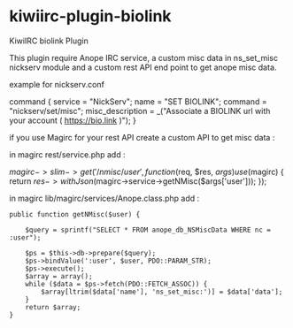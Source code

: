 # kiwiirc-plugin-biolink
KiwiIRC biolink Plugin

This plugin require Anope IRC service, a custom misc data in ns_set_misc nickserv module and a custom rest API end point to get anope misc data.

example for nickserv.conf

command { service = "NickServ"; name = "SET BIOLINK"; command = "nickserv/set/misc"; misc_description = _("Associate a BIOLINK url with your account ( https://bio.link )"); }


if you use Magirc for your rest API create a custom API to get misc data :

in magirc rest/service.php add :


$magirc->slim->get('/nmisc/{user}', function($req, $res, $args) use($magirc) {
    return $res->withJson($magirc->service->getNMisc($args['user']));
});


in magirc lib/magirc/services/Anope.class.php add :

 
    public function getNMisc($user) {
        
		$query = sprintf("SELECT * FROM anope_db_NSMiscData WHERE nc = :user");

        $ps = $this->db->prepare($query);
        $ps->bindValue(':user', $user, PDO::PARAM_STR);
        $ps->execute();
		$array = array();
		while ($data = $ps->fetch(PDO::FETCH_ASSOC)) {
			$array[ltrim($data['name'], 'ns_set_misc:')] = $data['data'];
		}
		return $array;
    }
 

